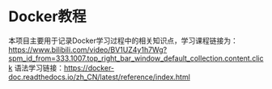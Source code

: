 # Docker教程
本项目主要用于记录Docker学习过程中的相关知识点，学习课程链接为：https://www.bilibili.com/video/BV1UZ4y1h7Wg?spm_id_from=333.1007.top_right_bar_window_default_collection.content.click
语法学习链接：https://docker-doc.readthedocs.io/zh_CN/latest/reference/index.html
